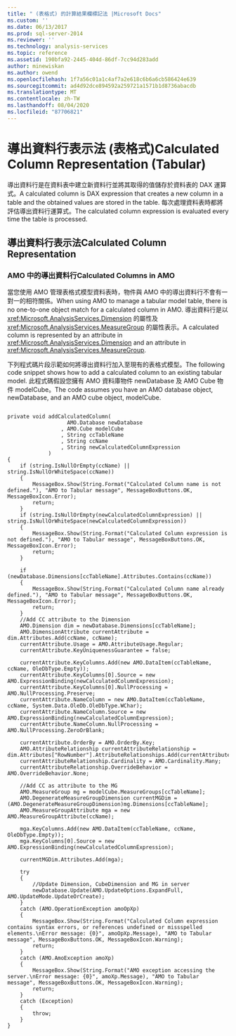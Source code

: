 ```yaml
---
title: " (表格式) 的計算結果欄標記法 |Microsoft Docs"
ms.custom: ''
ms.date: 06/13/2017
ms.prod: sql-server-2014
ms.reviewer: ''
ms.technology: analysis-services
ms.topic: reference
ms.assetid: 190bfa92-2445-404d-86df-7cc94d283add
author: minewiskan
ms.author: owend
ms.openlocfilehash: 1f7a56c01a1c4af7a2e618c6b6a6cb586424e639
ms.sourcegitcommit: ad4d92dce894592a259721a1571b1d8736abacdb
ms.translationtype: MT
ms.contentlocale: zh-TW
ms.lasthandoff: 08/04/2020
ms.locfileid: "87706821"
---
```

# <a name="calculated-column-representation-tabular"></a><span data-ttu-id="2cbbf-102">導出資料行表示法 (表格式)</span><span class="sxs-lookup"><span data-stu-id="2cbbf-102">Calculated Column Representation (Tabular)</span></span>
  <span data-ttu-id="2cbbf-103">導出資料行是在資料表中建立新資料行並將其取得的值儲存於資料表的 DAX 運算式。</span><span class="sxs-lookup"><span data-stu-id="2cbbf-103">A calculated column is DAX expression that creates a new column in a table and the obtained values are stored in the table.</span></span> <span data-ttu-id="2cbbf-104">每次處理資料表時都將評估導出資料行運算式。</span><span class="sxs-lookup"><span data-stu-id="2cbbf-104">The calculated column expression is evaluated every time the table is processed.</span></span>  
  
## <a name="calculated-column-representation"></a><span data-ttu-id="2cbbf-105">導出資料行表示法</span><span class="sxs-lookup"><span data-stu-id="2cbbf-105">Calculated Column Representation</span></span>  
  
### <a name="calculated-columns-in-amo"></a><span data-ttu-id="2cbbf-106">AMO 中的導出資料行</span><span class="sxs-lookup"><span data-stu-id="2cbbf-106">Calculated Columns in AMO</span></span>  
 <span data-ttu-id="2cbbf-107">當您使用 AMO 管理表格式模型資料表時，物件與 AMO 中的導出資料行不會有一對一的相符關係。</span><span class="sxs-lookup"><span data-stu-id="2cbbf-107">When using AMO to manage a tabular model table, there is no one-to-one object match for a calculated column in AMO.</span></span> <span data-ttu-id="2cbbf-108">導出資料行是以 <xref:Microsoft.AnalysisServices.Dimension> 的屬性及 <xref:Microsoft.AnalysisServices.MeasureGroup> 的屬性表示。</span><span class="sxs-lookup"><span data-stu-id="2cbbf-108">A calculated column is represented by an attribute in <xref:Microsoft.AnalysisServices.Dimension> and an attribute in <xref:Microsoft.AnalysisServices.MeasureGroup>.</span></span>  
  
 <span data-ttu-id="2cbbf-109">下列程式碼片段示範如何將導出資料行加入至現有的表格式模型。</span><span class="sxs-lookup"><span data-stu-id="2cbbf-109">The following code snippet shows how to add a calculated column to an existing tabular model.</span></span> <span data-ttu-id="2cbbf-110">此程式碼假設您擁有 AMO 資料庫物件 newDatabase 及 AMO Cube 物件 modelCube。</span><span class="sxs-lookup"><span data-stu-id="2cbbf-110">The code assumes you have an AMO database object, newDatabase, and an AMO cube object, modelCube.</span></span>  
  
```  
  
private void addCalculatedColumn(  
                   AMO.Database newDatabase  
                 , AMO.Cube modelCube  
                 , String ccTableName  
                 , String ccName  
                 , String newCalculatedColumnExpression  
             )  
{  
    if (string.IsNullOrEmpty(ccName) || string.IsNullOrWhiteSpace(ccName))  
    {  
        MessageBox.Show(String.Format("Calculated Column name is not defined."), "AMO to Tabular message", MessageBoxButtons.OK, MessageBoxIcon.Error);  
        return;  
    }  
    if (string.IsNullOrEmpty(newCalculatedColumnExpression) || string.IsNullOrWhiteSpace(newCalculatedColumnExpression))  
    {  
        MessageBox.Show(String.Format("Calculated Column expression is not defined."), "AMO to Tabular message", MessageBoxButtons.OK, MessageBoxIcon.Error);  
        return;  
    }  
  
    if (newDatabase.Dimensions[ccTableName].Attributes.Contains(ccName))  
    {  
        MessageBox.Show(String.Format("Calculated Column name already defined."), "AMO to Tabular message", MessageBoxButtons.OK, MessageBoxIcon.Error);  
        return;  
    }  
    //Add CC attribute to the Dimension  
    AMO.Dimension dim = newDatabase.Dimensions[ccTableName];  
    AMO.DimensionAttribute currentAttribute = dim.Attributes.Add(ccName, ccName);  
    currentAttribute.Usage = AMO.AttributeUsage.Regular;  
    currentAttribute.KeyUniquenessGuarantee = false;  
  
    currentAttribute.KeyColumns.Add(new AMO.DataItem(ccTableName, ccName, OleDbType.Empty));  
    currentAttribute.KeyColumns[0].Source = new AMO.ExpressionBinding(newCalculatedColumnExpression);  
    currentAttribute.KeyColumns[0].NullProcessing = AMO.NullProcessing.Preserve;  
    currentAttribute.NameColumn = new AMO.DataItem(ccTableName, ccName, System.Data.OleDb.OleDbType.WChar);  
    currentAttribute.NameColumn.Source = new AMO.ExpressionBinding(newCalculatedColumnExpression);  
    currentAttribute.NameColumn.NullProcessing = AMO.NullProcessing.ZeroOrBlank;  
  
    currentAttribute.OrderBy = AMO.OrderBy.Key;  
    AMO.AttributeRelationship currentAttributeRelationship = dim.Attributes["RowNumber"].AttributeRelationships.Add(currentAttribute.ID);  
    currentAttributeRelationship.Cardinality = AMO.Cardinality.Many;  
    currentAttributeRelationship.OverrideBehavior = AMO.OverrideBehavior.None;  
  
    //Add CC as attribute to the MG  
    AMO.MeasureGroup mg = modelCube.MeasureGroups[ccTableName];  
    AMO.DegenerateMeasureGroupDimension currentMGDim = (AMO.DegenerateMeasureGroupDimension)mg.Dimensions[ccTableName];  
    AMO.MeasureGroupAttribute mga = new AMO.MeasureGroupAttribute(ccName);  
  
    mga.KeyColumns.Add(new AMO.DataItem(ccTableName, ccName, OleDbType.Empty));  
    mga.KeyColumns[0].Source = new AMO.ExpressionBinding(newCalculatedColumnExpression);  
  
    currentMGDim.Attributes.Add(mga);  
  
    try  
    {  
        //Update Dimension, CubeDimension and MG in server  
        newDatabase.Update(AMO.UpdateOptions.ExpandFull, AMO.UpdateMode.UpdateOrCreate);  
    }  
    catch (AMO.OperationException amoOpXp)  
    {  
        MessageBox.Show(String.Format("Calculated Column expression contains syntax errors, or references undefined or missspelled elements.\nError message: {0}", amoOpXp.Message), "AMO to Tabular message", MessageBoxButtons.OK, MessageBoxIcon.Warning);  
        return;  
    }  
    catch (AMO.AmoException amoXp)  
    {  
        MessageBox.Show(String.Format("AMO exception accessing the server.\nError message: {0}", amoXp.Message), "AMO to Tabular message", MessageBoxButtons.OK, MessageBoxIcon.Warning);  
        return;  
    }  
    catch (Exception)  
    {  
        throw;  
    }  
}  
  
```  
  
  
